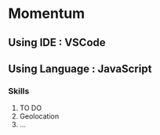 # Momentum

## Using IDE : VSCode
## Using Language : JavaScript

### Skills
1. TO DO
2. Geolocation
3. ... 
